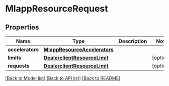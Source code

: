 # MlappResourceRequest

## Properties
Name | Type | Description | Notes
------------ | ------------- | ------------- | -------------
**accelerators** | [**MlappResourceAccelerators**](MlappResourceAccelerators.md) |  | 
**limits** | [**DealerclientResourceLimit**](DealerclientResourceLimit.md) |  | [optional] 
**requests** | [**DealerclientResourceLimit**](DealerclientResourceLimit.md) |  | [optional] 

[[Back to Model list]](../README.md#documentation-for-models) [[Back to API list]](../README.md#documentation-for-api-endpoints) [[Back to README]](../README.md)


